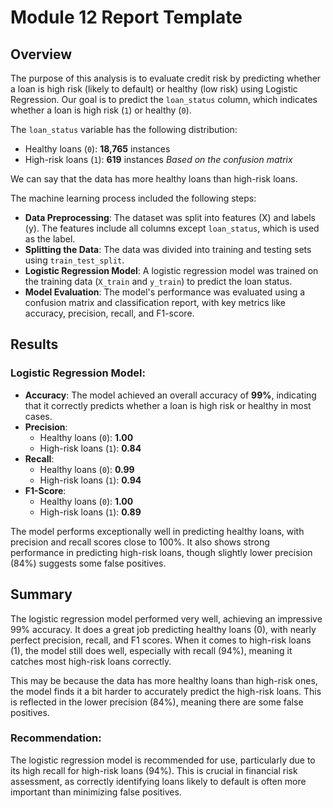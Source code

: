 # Module 12 Report Template

## Overview

The purpose of this analysis is to evaluate credit risk by predicting whether a loan is high risk (likely to default) or healthy (low risk) using Logistic Regression. Our goal is to predict the `loan_status` column, which indicates whether a loan is high risk (`1`) or healthy (`0`).

The `loan_status` variable has the following distribution:
- Healthy loans (`0`): **18,765** instances 
- High-risk loans (`1`): **619** instances
*Based on the confusion matrix*

We can say that the data has more healthy loans than high-risk loans. 

The machine learning process included the following steps:
- **Data Preprocessing**: The dataset was split into features (X) and labels (y). The features include all columns except `loan_status`, which is used as the label.
- **Splitting the Data**: The data was divided into training and testing sets using `train_test_split`.
- **Logistic Regression Model**: A logistic regression model was trained on the training data (`X_train` and `y_train`) to predict the loan status.
- **Model Evaluation**: The model's performance was evaluated using a confusion matrix and classification report, with key metrics like accuracy, precision, recall, and F1-score.

## Results

### Logistic Regression Model:
- **Accuracy**: The model achieved an overall accuracy of **99%**, indicating that it correctly predicts whether a loan is high risk or healthy in most cases.
- **Precision**:
  - Healthy loans (`0`): **1.00**
  - High-risk loans (`1`): **0.84**
- **Recall**:
  - Healthy loans (`0`): **0.99**
  - High-risk loans (`1`): **0.94**
- **F1-Score**:
  - Healthy loans (`0`): **1.00**
  - High-risk loans (`1`): **0.89**

The model performs exceptionally well in predicting healthy loans, with precision and recall scores close to 100%. It also shows strong performance in predicting high-risk loans, though slightly lower precision (84%) suggests some false positives.

## Summary

The logistic regression model performed very well, achieving an impressive 99% accuracy. It does a great job predicting healthy loans (0), with nearly perfect precision, recall, and F1 scores. When it comes to high-risk loans (1), the model still does well, especially with recall (94%), meaning it catches most high-risk loans correctly.

This may be because the data has more healthy loans than high-risk ones, the model finds it a bit harder to accurately predict the high-risk loans. This is reflected in the lower precision (84%), meaning there are some false positives.

### Recommendation:

The logistic regression model is recommended for use, particularly due to its high recall for high-risk loans (94%). This is crucial in financial risk assessment, as correctly identifying loans likely to default is often more important than minimizing false positives. 

